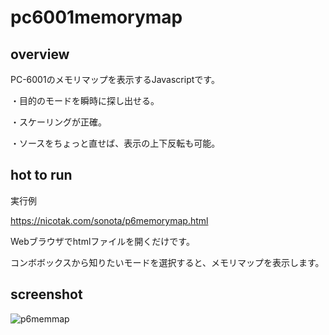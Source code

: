 # pc6001memorymap

## overview

PC-6001のメモリマップを表示するJavascriptです。

・目的のモードを瞬時に探し出せる。

・スケーリングが正確。

・ソースをちょっと直せば、表示の上下反転も可能。

## hot to run

実行例

https://nicotak.com/sonota/p6memorymap.html

Webブラウザでhtmlファイルを開くだけです。

コンボボックスから知りたいモードを選択すると、メモリマップを表示します。

## screenshot

![p6memmap](https://user-images.githubusercontent.com/5597377/127571570-680f2c37-6d2b-4b42-8cb8-0986ee0efcd8.png)

